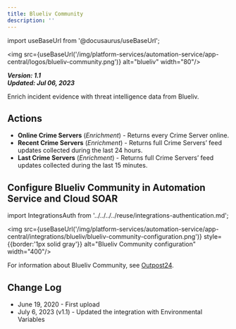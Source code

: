 ```yaml
---
title: Blueliv Community
description: ''
---
```

import useBaseUrl from '@docusaurus/useBaseUrl';

<img src={useBaseUrl('/img/platform-services/automation-service/app-central/logos/blueliv-community.png')} alt="blueliv" width="80"/>

***Version: 1.1  
Updated: Jul 06, 2023***

Enrich incident evidence with threat intelligence data from Blueliv.

## Actions

* **Online Crime Servers** (*Enrichment*) - Returns every Crime Server online.
* **Recent Crime Servers** (*Enrichment*) - Returns full Crime Servers’ feed updates collected during the last 24 hours.
* **Last Crime Servers** (*Enrichment*) - Returns full Crime Servers’ feed updates collected during the last 15 minutes.

## Configure Blueliv Community in Automation Service and Cloud SOAR

import IntegrationsAuth from '../../../../reuse/integrations-authentication.md';

<IntegrationsAuth/>

<img src={useBaseUrl('/img/platform-services/automation-service/app-central/integrations/blueliv/blueliv-community-configuration.png')} style={{border:'1px solid gray'}} alt="Blueliv Community configuration" width="400"/>

For information about Blueliv Community, see [Outpost24](https://outpost24.com/blog/outpost24-acquires-threat-intelligence-solution-blueliv/).

## Change Log

* June 19, 2020 - First upload
* July 6, 2023 (v1.1) - Updated the integration with Environmental Variables
